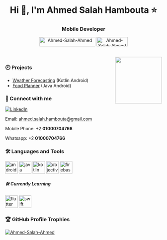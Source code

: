 <h1 align="center">Hi 👋, I'm Ahmed Salah Hambouta ⭐</h1>
<h3 align="center">Mobile Developer</h3>
<!--<p align="center"> <img src="https://readme-typing-svg.herokuapp.com?lines=I+am+in+ITI+Mobile-Native-Track" /> </p>-->
<p align="center"> <img src="https://komarev.com/ghpvc/?username=Ahmed-Salah-Ahmed&label=Profile%20views&color=004080&style=flat" alt="Ahmed-Salah-Ahmed" height="30" width="180" />
<img src="https://img.shields.io/github/followers/Ahmed-Salah-Ahmed?label=Followers&color=600000&style=flat" alt="Ahmed-Salah-Ahmed" height="30" width="100" />
</p>
<br>
<img align="right" src="https://user-images.githubusercontent.com/63050133/156676671-d5b2e362-97d4-4404-9447-dd71ddfea82f.gif" width = 150px/>

<h3 align="left">🕗 Projects</h3>

- [Weather Forecasting](https://github.com/Ahmed-Salah-Ahmed/WeatherWatch) (Kotlin Android)
- [Food Planner](https://github.com/maiSamirMohammad/FoodPlanner) (Java Android)


<h3 align="left">📩 Connect with me</h3>
<a href="https://www.linkedin.com/in/ahmed-salah-ahmed-278364207/"><img alt="LinkedIn" src="https://img.shields.io/badge/LinkedIn-Ahmed%20Salah%20Hambouta-blue?style=flat-square&logo=linkedin"></a>

Email: ahmed.salah.hambouta@gmail.com

Mobile Phone: +2 <b>01000704766</b>

Whatsapp: +2 <b>01000704766</b>

<h3 align="left"> 🛠 Languages and Tools</h3>

<p align="left">
<a href="https://www.android.com" target="_blank" rel="noreferrer"> <img src="https://www.vectorlogo.zone/logos/android/android-icon.svg" alt="android" width="40" height="40"/></a>
<a href="https://java.com" target="_blank" rel="noreferrer"> <img src="https://www.vectorlogo.zone/logos/java/java-icon.svg" alt="java" width="40" height="40"/></a>
<a href="https://kotlinlang.org" target="_blank" rel="noreferrer"> <img src="https://www.vectorlogo.zone/logos/kotlinlang/kotlinlang-icon.svg" alt="kotlin" width="40" height="40"/></a>
<a href="https://developer.apple.com/objective-c" target="_blank" rel="noreferrer"> <img src="https://www.vectorlogo.zone/logos/apple_objectivec/apple_objectivec-icon.svg" alt="objective-c" width="40" height="40"/></a>
<a href="https://firebase.google.com" target="_blank" rel="noreferrer"> <img src="https://www.vectorlogo.zone/logos/firebase/firebase-icon.svg" alt="firebase" width="40" height="40"/></a>
<h5 align="left"> 🛠 Currently Learning</h3>
<a href="https://flutter.dev" target="_blank" rel="noreferrer"> <img src="https://www.vectorlogo.zone/logos/flutterio/flutterio-icon.svg" alt="flutter" width="40" height="40"/></a>
<a href="https://swift.org/" target="_blank" rel="noreferrer"> <img src="https://www.vectorlogo.zone/logos/swift/swift-icon.svg" alt="swift" width="40" height="40"/></a>
</p>

<h3 align="left">🏆 GitHub Profile Trophies</h3>
<p align="left">
 <a href="https://github.com/ryo-ma/github-profile-trophy"><img src="https://github-profile-trophy.vercel.app/?username=Ahmed-Salah-Ahmed&theme=algolia" alt="Ahmed-Salah-Ahmed" /></a> </p>



<!--
**Ahmed-Salah-Ahmed/Ahmed-Salah-Ahmed** is a ✨ _special_ ✨ repository because its `README.md` (this file) appears on your GitHub profile.

Here are some ideas to get you started:

- 🔭 I’m currently working on ...
- 🌱 I’m currently learning ...
- 👯 I’m looking to collaborate on ...
- 🤔 I’m looking for help with ...
- 💬 Ask me about ...
- 📫 How to reach me: ...
- 😄 Pronouns: ...
- ⚡ Fun fact: ...
-->
